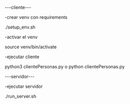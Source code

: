 ---cliente---

-crear venv con requirements

./setup_env.sh

-activar el venv

source venv/bin/activate

-ejecutar cliente

python3 clientePersonas.py o python clientePersonas.py

---servidor---

-ejecutar servidor

./run_server.sh
